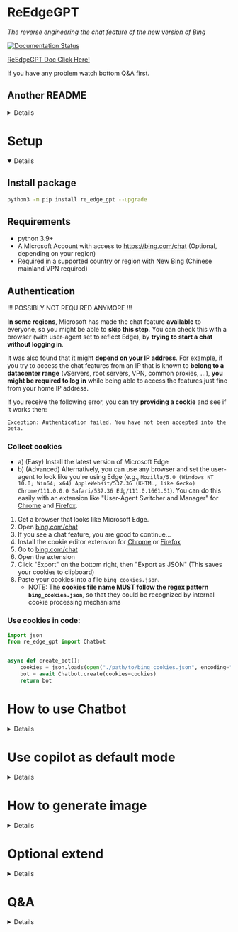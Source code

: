# ReEdgeGPT

_The reverse engineering the chat feature of the new version of Bing_

[![Documentation Status](https://readthedocs.org/projects/reedgegpt/badge/?version=latest)](https://reedgegpt.readthedocs.io/en/latest/?badge=latest)

[ReEdgeGPT Doc Click Here!](https://reedgegpt.readthedocs.io/en/latest/)

If you have any problem watch bottom Q&A first.

## Another README

<details>

[繁體中文](/Readmes/zh_tw.md)

</details>

<summary>

# Setup

</summary>

<details open>

## Install package

```bash
python3 -m pip install re_edge_gpt --upgrade
```
## Requirements

- python 3.9+
- A Microsoft Account with access to <https://bing.com/chat> (Optional, depending on your region)
- Required in a supported country or region with New Bing (Chinese mainland VPN required)

## Authentication

!!! POSSIBLY NOT REQUIRED ANYMORE !!!

**In some regions**, Microsoft has made the chat feature **available** to everyone, so you might be able to **skip this step**. You can check this with a browser (with user-agent set to reflect Edge), by **trying to start a chat without logging in**.

It was also found that it might **depend on your IP address**. For example, if you try to access the chat features from an IP that is known to **belong to a datacenter range** (vServers, root servers, VPN, common proxies, ...), **you might be required to log in** while being able to access the features just fine from your home IP address.

If you receive the following error, you can try **providing a cookie** and see if it works then:

`Exception: Authentication failed. You have not been accepted into the beta.`

### Collect cookies

- a) (Easy) Install the latest version of Microsoft Edge
- b) (Advanced) Alternatively, you can use any browser and set the user-agent to look like you're using Edge (e.g., `Mozilla/5.0 (Windows NT 10.0; Win64; x64) AppleWebKit/537.36 (KHTML, like Gecko) Chrome/111.0.0.0 Safari/537.36 Edg/111.0.1661.51`). You can do this easily with an extension like "User-Agent Switcher and Manager" for [Chrome](https://chrome.google.com/webstore/detail/user-agent-switcher-and-m/bhchdcejhohfmigjafbampogmaanbfkg) and [Firefox](https://addons.mozilla.org/en-US/firefox/addon/user-agent-string-switcher/).

1. Get a browser that looks like Microsoft Edge.
2. Open [bing.com/chat](https://bing.com/chat)
3. If you see a chat feature, you are good to continue...
4. Install the cookie editor extension for [Chrome](https://chrome.google.com/webstore/detail/cookie-editor/hlkenndednhfkekhgcdicdfddnkalmdm) or [Firefox](https://addons.mozilla.org/en-US/firefox/addon/cookie-editor/)
5. Go to [bing.com/chat]([https://bing.com](https://bing.com/chat))
6. Open the extension
7. Click "Export" on the bottom right, then "Export as JSON" (This saves your cookies to clipboard)
8. Paste your cookies into a file `bing_cookies.json`.
   - NOTE: The **cookies file name MUST follow the regex pattern `bing_cookies.json`**, so that they could be recognized by internal cookie processing mechanisms

### Use cookies in code:

```python
import json
from re_edge_gpt import Chatbot


async def create_bot():
    cookies = json.loads(open("./path/to/bing_cookies.json", encoding="utf-8").read())
    bot = await Chatbot.create(cookies=cookies)
    return bot

```

</details>

<summary>

# How to use Chatbot

</summary>

<details>

## Run from Command Line

```
 $ python3 -m re_edge_gpt -h

        ReEdgeGPT - A demo of reverse engineering the Bing GPT chatbot

        !help for help

        Type !exit to exit

usage: __main__.py [-h] [--enter-once] [--search-result] [--no-stream] [--rich] [--proxy PROXY] [--wss-link WSS_LINK]
                  [--style {creative,balanced,precise}] [--prompt PROMPT] [--cookie-file COOKIE_FILE]
                  [--history-file HISTORY_FILE] [--locale LOCALE]

options:
  -h, --help            show this help message and exit
  --enter-once
  --search-result
  --no-stream
  --rich
  --proxy PROXY         Proxy URL (e.g. socks5://127.0.0.1:1080)
  --wss-link WSS_LINK   WSS URL(e.g. wss://sydney.bing.com/sydney/ChatHub)
  --style {creative,balanced,precise}
  --prompt PROMPT       prompt to start with
  --cookie-file COOKIE_FILE
                        path to cookie file
  --history-file HISTORY_FILE
                        path to history file
  --locale LOCALE       your locale (e.g. en-US, zh-CN, en-IE, en-GB)
```

(China/US/UK/Norway has enhanced support for locale)

## Run in Python

### 1. The `Chatbot` class and `asyncio` for more granular control

Use Async for the best experience, for example:

```python
import asyncio
import json
from pathlib import Path

from re_edge_gpt import Chatbot
from re_edge_gpt import ConversationStyle


# If you are using jupyter pls install this package
# from nest_asyncio import apply


async def test_ask() -> None:
    bot = None
    try:
        cookies = json.loads(open(
            str(Path(str(Path.cwd()) + "/bing_cookies.json")), encoding="utf-8").read())
        bot = await Chatbot.create(cookies=cookies)
        response = await bot.ask(
            prompt="How to boil the egg",
            conversation_style=ConversationStyle.balanced,
            simplify_response=True
        )
        # If you are using non ascii char you need set ensure_ascii=False
        print(json.dumps(response, indent=2, ensure_ascii=False))
        # Raw response
        # print(response)
        assert response
    except Exception as error:
        raise error
    finally:
        if bot is not None:
            await bot.close()


if __name__ == "__main__":
    # If you are using jupyter pls use nest_asyncio apply()
    # apply()
    try:
        loop = asyncio.get_running_loop()
    except RuntimeError:
        loop = asyncio.get_event_loop()
    loop.run_until_complete(test_ask())


```

</details>

<summary>

# Use copilot as default mode

</summary>

<details>

### Collect cookies

- a) (Easy) Install the latest version of Microsoft Edge
- b) (Advanced) Alternatively, you can use any browser and set the user-agent to look like you're using Edge (e.g., `Mozilla/5.0 (Windows NT 10.0; Win64; x64) AppleWebKit/537.36 (KHTML, like Gecko) Chrome/111.0.0.0 Safari/537.36 Edg/111.0.1661.51`). You can do this easily with an extension like "User-Agent Switcher and Manager" for [Chrome](https://chrome.google.com/webstore/detail/user-agent-switcher-and-m/bhchdcejhohfmigjafbampogmaanbfkg) and [Firefox](https://addons.mozilla.org/en-US/firefox/addon/user-agent-string-switcher/).

1. Get a browser that looks like Microsoft Edge.
2. Open [copilot.microsoft.com](https://copilot.microsoft.com/)
3. If you see a chat feature, you are good to continue...
4. Install the cookie editor extension for [Chrome](https://chrome.google.com/webstore/detail/cookie-editor/hlkenndednhfkekhgcdicdfddnkalmdm) or [Firefox](https://addons.mozilla.org/en-US/firefox/addon/cookie-editor/)
5. Go to [copilot.microsoft.com](https://copilot.microsoft.com/))
6. Open the extension
7. Click "Export" on the bottom right, then "Export as JSON" (This saves your cookies to clipboard)
8. Paste your cookies into a file `copilot_cookies.json`.
   - NOTE: The **cookies file name MUST follow the regex pattern `copilot_cookies.json`**, so that they could be recognized by internal cookie processing mechanisms

### Use cookies in code:

```python
import asyncio
import json
from pathlib import Path

from re_edge_gpt import Chatbot
from re_edge_gpt import ConversationStyle


# If you are using jupyter pls install this package
# from nest_asyncio import apply


async def test_ask() -> None:
   bot = None
   try:
      mode = "Copilot"
      if mode == "Bing":
         cookies: list[dict] = json.loads(open(
            str(Path(str(Path.cwd()) + "/bing_cookies.json")), encoding="utf-8").read())
      else:
         cookies: list[dict] = json.loads(open(
            str(Path(str(Path.cwd()) + "/copilot_cookies.json")), encoding="utf-8").read())
      # Notice when mode != "Bing" (Bing is default) will set mode is copilot
      bot = await Chatbot.create(cookies=cookies, mode=mode)
      response = await bot.ask(
         prompt="Is your name Copilot",
         conversation_style=ConversationStyle.balanced,
         simplify_response=True
      )
      # If you are using non ascii char you need set ensure_ascii=False
      print(json.dumps(response, indent=2, ensure_ascii=False))
      # Raw response
      # print(response)
      assert response
   except Exception as error:
      raise error
   finally:
      if bot is not None:
         await bot.close()


if __name__ == "__main__":
   # If you are using jupyter pls use nest_asyncio apply()
   # apply()
   try:
      loop = asyncio.get_running_loop()
   except RuntimeError:
      loop = asyncio.get_event_loop()
   loop.run_until_complete(test_ask())
```
### When u ask copilot what is your name
![are_u_bing.png](images/are_u_bing.png)

</details>

<summary>

# How to generate image

</summary>

<details>

## Getting authentication
> ### Chromium based browsers (Edge, Opera, Vivaldi, Brave)
> * Go to https://bing.com/
> * F12 to open console
> * In the JavaScript console, type **cookieStore.get("_U").then(result => console.log(result.value))** and press enter
> * Copy the output. This is used in --U or auth_cookie.

> ### Firefox
> * Go to https://bing.com/.
> * F12 to open developer tools
> * navigate to the storage tab
> * expand the cookies tab
> * click on the https://bing.com cookie
> * copy the value from the _U

```python
import os
import shutil
from pathlib import Path

from re_edge_gpt import ImageGen, ImageGenAsync

# create a temporary output directory for testing purposes
test_output_dir = "test_output"
# download a test image
test_image_url = "https://picsum.photos/200"
auth_cooker = open("bing_cookies.txt", "r+").read()
sync_gen = ImageGen(auth_cookie=auth_cooker)
async_gen = ImageGenAsync(auth_cookie=auth_cooker)


def test_save_images_sync():
    sync_gen.save_images([test_image_url], test_output_dir)
    sync_gen.save_images([test_image_url], test_output_dir, file_name="test_image")
    # check if the image was downloaded and saved correctly
    assert os.path.exists(os.path.join(test_output_dir, "test_image_0.jpeg"))
    assert os.path.exists(os.path.join(test_output_dir, "0.jpeg"))


# Generate image list sync
def test_generate_image_sync():
    image_list = sync_gen.get_images("tree")
    print(image_list)

if __name__ == "__main__":
    # Make dir to save image
    Path("test_output").mkdir(exist_ok=True)
    # Save image
    test_save_images_sync()
    # Generate image sync
    test_generate_image_sync()
    # Remove dir
    shutil.rmtree(test_output_dir)
```

</details>

<summary>

# Optional extend

</summary>

<details>

Install re-edge-gpt with Pyside GUI
```
pip install re-edge-gpt[gui] 
```
Run Pyside GUI
```python
from re_edge_gpt.ui.chat.main_ui import start_chat_ui

start_chat_ui()
```

Install re-edge-gpt with Flask
```
pip install re-edge-gpt[api] 
```
Run API and export api doc
```python
import os

from re_edge_gpt.api.main_flask import create_app

if __name__ == '__main__':
    # Init Flask with blueprint
    app = create_app()
    # Create new secret key using urandom 24
    app.secret_key = os.urandom(24)
    app.run(port=8888, debug=True)
else:
    app = create_app()
    # Create new secret key using urandom 24
    app.secret_key = os.urandom(24)

```

</details>

<summary>

# Q&A

</summary>

<details>

> * Q: Exception: Throttled: Request is throttled.
>   * A: Bing's chat rate limit.
>   * ![rate_limit.png](images/rate_limit.png)
> * Q: RuntimeError: This event loop is already running
>   * A: If you are using Jupyter, pls use nest_asyncio.apply()
>   * Like: https://github.com/Integration-Automation/ReEdgeGPT/issues/30
> * Q: json.dumps return non utf-8 char
>   * A: json.dumps(response, ensure_ascii=False)
>   * Like: https://github.com/Integration-Automation/ReEdgeGPT/issues/32
> * Q: Exception: UnauthorizedRequest: Cannot retrieve user status.
>   * A: Renew your cookie file.
> * Q: Exception: conversationSignature
>   * A: Clear all your bing cookie and renew your cookie file.
>   * Like: https://github.com/Integration-Automation/ReEdgeGPT/issues/17
>   * And: https://github.com/Integration-Automation/ReEdgeGPT/issues/22
> * Q: ValueError: Invalid header value b'_U=***\n'
> * A: Renew your image cookie.
> * Q: Image blocking or redirect error
>   * A: Now we can't generate multi image on same time (Cause bing limit)
>   * See https://github.com/Integration-Automation/ReEdgeGPT/issues/22
> * Q: UnauthorizedRequest: Token issued by https://sydney.bing.com/sydney is invalid
>   * A: Bing block your connect, Try to use proxy or clear cookie.

</details>
